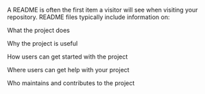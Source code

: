 A README is often the first item a visitor will see when visiting your repository. README files typically include information on:

What the project does

Why the project is useful

How users can get started with the project

Where users can get help with your project

Who maintains and contributes to the project


